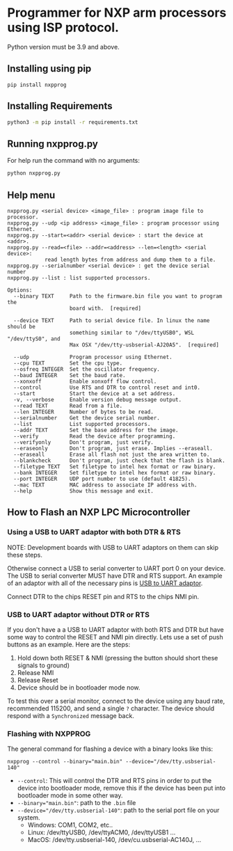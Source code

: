 # Programmer for NXP arm processors using ISP protocol.

Python version must be 3.9 and above.

## Installing using pip

```
pip install nxpprog
```

## Installing Requirements

```bash
python3 -m pip install -r requirements.txt
```

## Running nxpprog.py

For help run the command with no arguments:

```bash
python nxpprog.py
```

## Help menu

```
nxpprog.py <serial device> <image_file> : program image file to processor.
nxpprog.py --udp <ip address> <image_file> : program processor using Ethernet.
nxpprog.py --start=<addr> <serial device> : start the device at <addr>.
nxpprog.py --read=<file> --addr=<address> --len=<length> <serial device>:
            read length bytes from address and dump them to a file.
nxpprog.py --serialnumber <serial device> : get the device serial number
nxpprog.py --list : list supported processors.

Options:
  --binary TEXT     Path to the firmware.bin file you want to program the
                    board with.  [required]

  --device TEXT     Path to serial device file. In linux the name should be
                    something similar to "/dev/ttyUSB0", WSL "/dev/ttyS0", and
                    Max OSX "/dev/tty-usbserial-AJ20A5".  [required]

  --udp             Program processor using Ethernet.
  --cpu TEXT        Set the cpu type.
  --osfreq INTEGER  Set the oscillator frequency.
  --baud INTEGER    Set the baud rate.
  --xonxoff         Enable xonxoff flow control.
  --control         Use RTS and DTR to control reset and int0.
  --start           Start the device at a set address.
  -v, --verbose     Enable version debug message output.
  --read TEXT       Read from a file.
  --len INTEGER     Number of bytes to be read.
  --serialnumber    Get the device serial number.
  --list            List supported processors.
  --addr TEXT       Set the base address for the image.
  --verify          Read the device after programming.
  --verifyonly      Don't program, just verify.
  --eraseonly       Don't program, just erase. Implies --eraseall.
  --eraseall        Erase all flash not just the area written to.
  --blankcheck      Don't program, just check that the flash is blank.
  --filetype TEXT   Set filetype to intel hex format or raw binary.
  --bank INTEGER    Set filetype to intel hex format or raw binary.
  --port INTEGER    UDP port number to use (default 41825).
  --mac TEXT        MAC address to associate IP address with.
  --help            Show this message and exit.
```

## How to Flash an NXP LPC Microcontroller

### Using a USB to UART adaptor with both DTR & RTS

NOTE: Development boards with USB to UART adaptors on them can skip these steps.

Otherwise connect a USB to serial converter to UART port 0 on your device.
The USB to serial converter MUST have DTR and RTS support. An example of an
adaptor with all of the necessary pins is
[USB to UART adaptor](https://www.amazon.com/USB-Convert-TTL-Multifunctional-Functions/dp/B01CNW061U).

Connect DTR to the chips RESET pin and RTS to the chips NMI pin.

### USB to UART adaptor without DTR or RTS

If you don't have a a USB to UART adaptor with both RTS and DTR but have some
way to control the RESET and NMI pin directly. Lets use a set of push buttons
as an example. Here are the steps:

1. Hold down both RESET & NMI (pressing the button should short these signals to
   ground)
2. Release NMI
3. Release Reset
4. Device should be in bootloader mode now.

To test this over a serial monitor, connect to the device using any baud rate,
recommended 115200, and send a single `?` character. The device should
respond with a `Synchronized` message back.

### Flashing with NXPPROG

The general command for flashing a device with a binary looks like this:

```
nxpprog --control --binary="main.bin" --device="/dev/tty.usbserial-140"
```

- `--control`: This will control the DTR and RTS pins in order to put the device
  into bootloader mode, remove this if the device has been put into bootloader
  mode in some other way.
- `--binary="main.bin"`: path to the `.bin` file
- `--device="/dev/tty.usbserial-140"`: path to the serial port file on your
  system.
    - Windows: COM1, COM2, etc..
    - Linux: /dev/ttyUSB0, /dev/ttyACM0, /dev/ttyUSB1 ...
    - MacOS: /dev/tty.usbserial-140, /dev/cu.usbserial-AC140J, ...
